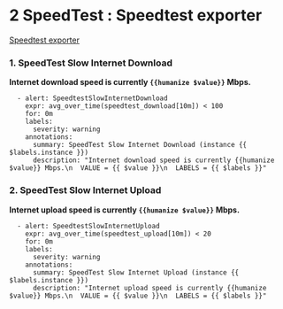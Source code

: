# 2 SpeedTest : Speedtest exporter

[Speedtest exporter](https://github.com/nlamirault/speedtest_exporter)


### **1. SpeedTest Slow Internet Download**

**Internet download speed is currently `{{humanize $value}}` Mbps.**

```
  - alert: SpeedtestSlowInternetDownload
    expr: avg_over_time(speedtest_download[10m]) < 100
    for: 0m
    labels:
      severity: warning
    annotations:
      summary: SpeedTest Slow Internet Download (instance {{ $labels.instance }})
      description: "Internet download speed is currently {{humanize $value}} Mbps.\n  VALUE = {{ $value }}\n  LABELS = {{ $labels }}"
```

### **2. SpeedTest Slow Internet Upload**

**Internet upload speed is currently `{{humanize $value}}` Mbps.**

```
  - alert: SpeedtestSlowInternetUpload
    expr: avg_over_time(speedtest_upload[10m]) < 20
    for: 0m
    labels:
      severity: warning
    annotations:
      summary: SpeedTest Slow Internet Upload (instance {{ $labels.instance }})
      description: "Internet upload speed is currently {{humanize $value}} Mbps.\n  VALUE = {{ $value }}\n  LABELS = {{ $labels }}"
```

